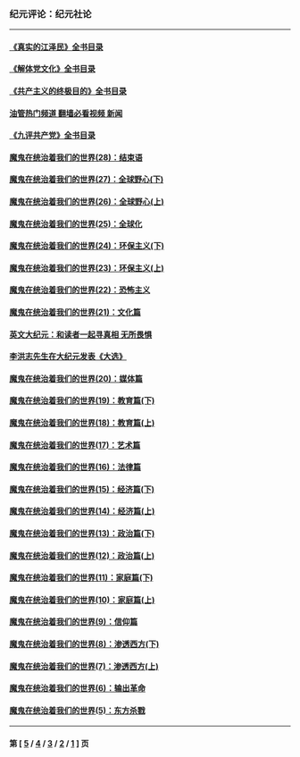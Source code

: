 ### 纪元评论：纪元社论
---
#### [《真实的江泽民》全书目录](../../pages/nsc422/n13721399.md?08200330) 
#### [《解体党文化》全书目录](../../pages/nsc422/n13721157.md?08200330) 
#### [《共产主义的终极目的》全书目录](../../pages/nsc422/n13721048.md?08200330) 
#### [油管热门频道 翻墙必看视频 新闻](ok?08200330)
#### [《九评共产党》全书目录](../../pages/nsc422/n13708085.md?08200330) 
#### [魔鬼在统治着我们的世界(28)：结束语](../../pages/nsc422/n10936246.md?08200330) 
#### [魔鬼在统治着我们的世界(27)：全球野心(下)](../../pages/nsc422/n10928319.md?08200330) 
#### [魔鬼在统治着我们的世界(26)：全球野心(上)](../../pages/nsc422/n10900318.md?08200330) 
#### [魔鬼在统治着我们的世界(25)：全球化](../../pages/nsc422/n10788205.md?08200330) 
#### [魔鬼在统治着我们的世界(24)：环保主义(下)](../../pages/nsc422/n10695307.md?08200330) 
#### [魔鬼在统治着我们的世界(23)：环保主义(上)](../../pages/nsc422/n10688613.md?08200330) 
#### [魔鬼在统治着我们的世界(22)：恐怖主义](../../pages/nsc422/n10614727.md?08200330) 
#### [魔鬼在统治着我们的世界(21)：文化篇](../../pages/nsc422/n10597706.md?08200330) 
#### [英文大纪元：和读者一起寻真相 无所畏惧](../../pages/nsc422/n12542027.md?08200330) 
#### [李洪志先生在大纪元发表《大选》](../../pages/nsc422/n12534746.md?08200330) 
#### [魔鬼在统治着我们的世界(20)：媒体篇](../../pages/nsc422/n10586579.md?08200330) 
#### [魔鬼在统治着我们的世界(19)：教育篇(下)](../../pages/nsc422/n10564808.md?08200330) 
#### [魔鬼在统治着我们的世界(18)：教育篇(上)](../../pages/nsc422/n10526970.md?08200330) 
#### [魔鬼在统治着我们的世界(17)：艺术篇](../../pages/nsc422/n10499093.md?08200330) 
#### [魔鬼在统治着我们的世界(16)：法律篇](../../pages/nsc422/n10485969.md?08200330) 
#### [魔鬼在统治着我们的世界(15)：经济篇(下)](../../pages/nsc422/n10469975.md?08200330) 
#### [魔鬼在统治着我们的世界(14)：经济篇(上)](../../pages/nsc422/n10457370.md?08200330) 
#### [魔鬼在统治着我们的世界(13)：政治篇(下)](../../pages/nsc422/n10448270.md?08200330) 
#### [魔鬼在统治着我们的世界(12)：政治篇(上)](../../pages/nsc422/n10444576.md?08200330) 
#### [魔鬼在统治着我们的世界(11)：家庭篇(下)](../../pages/nsc422/n10440961.md?08200330) 
#### [魔鬼在统治着我们的世界(10)：家庭篇(上)](../../pages/nsc422/n10435448.md?08200330) 
#### [魔鬼在统治着我们的世界(9)：信仰篇](../../pages/nsc422/n10432159.md?08200330) 
#### [魔鬼在统治着我们的世界(8)：渗透西方(下)](../../pages/nsc422/n10429603.md?08200330) 
#### [魔鬼在统治着我们的世界(7)：渗透西方(上)](../../pages/nsc422/n10426013.md?08200330) 
#### [魔鬼在统治着我们的世界(6)：输出革命](../../pages/nsc422/n10421536.md?08200330) 
#### [魔鬼在统治着我们的世界(5)：东方杀戮](../../pages/nsc422/n10417707.md?08200330) 

---
#### 第 [ [5](./5.md?08200330) / [4](./4.md?08200330) / [3](./3.md?08200330) / [2](./2.md?08200330) / [1](./1.md?08200330) ] 页
